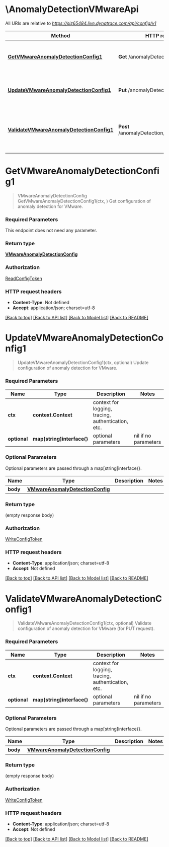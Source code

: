 # \AnomalyDetectionVMwareApi

All URIs are relative to *https://siz65484.live.dynatrace.com/api/config/v1*

Method | HTTP request | Description
------------- | ------------- | -------------
[**GetVMwareAnomalyDetectionConfig1**](AnomalyDetectionVMwareApi.md#GetVMwareAnomalyDetectionConfig1) | **Get** /anomalyDetection/vmware | Get configuration of anomaly detection for VMware.
[**UpdateVMwareAnomalyDetectionConfig1**](AnomalyDetectionVMwareApi.md#UpdateVMwareAnomalyDetectionConfig1) | **Put** /anomalyDetection/vmware | Update configuration of anomaly detection for VMware.
[**ValidateVMwareAnomalyDetectionConfig1**](AnomalyDetectionVMwareApi.md#ValidateVMwareAnomalyDetectionConfig1) | **Post** /anomalyDetection/vmware/validator | Validate configuration of anomaly detection for VMware (for PUT request).


# **GetVMwareAnomalyDetectionConfig1**
> VMwareAnomalyDetectionConfig GetVMwareAnomalyDetectionConfig1(ctx, )
Get configuration of anomaly detection for VMware.



### Required Parameters
This endpoint does not need any parameter.

### Return type

[**VMwareAnomalyDetectionConfig**](VMwareAnomalyDetectionConfig.md)

### Authorization

[ReadConfigToken](../README.md#ReadConfigToken)

### HTTP request headers

 - **Content-Type**: Not defined
 - **Accept**: application/json; charset=utf-8

[[Back to top]](#) [[Back to API list]](../README.md#documentation-for-api-endpoints) [[Back to Model list]](../README.md#documentation-for-models) [[Back to README]](../README.md)

# **UpdateVMwareAnomalyDetectionConfig1**
> UpdateVMwareAnomalyDetectionConfig1(ctx, optional)
Update configuration of anomaly detection for VMware.



### Required Parameters

Name | Type | Description  | Notes
------------- | ------------- | ------------- | -------------
 **ctx** | **context.Context** | context for logging, tracing, authentication, etc.
 **optional** | **map[string]interface{}** | optional parameters | nil if no parameters

### Optional Parameters
Optional parameters are passed through a map[string]interface{}.

Name | Type | Description  | Notes
------------- | ------------- | ------------- | -------------
 **body** | [**VMwareAnomalyDetectionConfig**](VMwareAnomalyDetectionConfig.md)|  | 

### Return type

 (empty response body)

### Authorization

[WriteConfigToken](../README.md#WriteConfigToken)

### HTTP request headers

 - **Content-Type**: application/json; charset=utf-8
 - **Accept**: Not defined

[[Back to top]](#) [[Back to API list]](../README.md#documentation-for-api-endpoints) [[Back to Model list]](../README.md#documentation-for-models) [[Back to README]](../README.md)

# **ValidateVMwareAnomalyDetectionConfig1**
> ValidateVMwareAnomalyDetectionConfig1(ctx, optional)
Validate configuration of anomaly detection for VMware (for PUT request).



### Required Parameters

Name | Type | Description  | Notes
------------- | ------------- | ------------- | -------------
 **ctx** | **context.Context** | context for logging, tracing, authentication, etc.
 **optional** | **map[string]interface{}** | optional parameters | nil if no parameters

### Optional Parameters
Optional parameters are passed through a map[string]interface{}.

Name | Type | Description  | Notes
------------- | ------------- | ------------- | -------------
 **body** | [**VMwareAnomalyDetectionConfig**](VMwareAnomalyDetectionConfig.md)|  | 

### Return type

 (empty response body)

### Authorization

[WriteConfigToken](../README.md#WriteConfigToken)

### HTTP request headers

 - **Content-Type**: application/json; charset=utf-8
 - **Accept**: Not defined

[[Back to top]](#) [[Back to API list]](../README.md#documentation-for-api-endpoints) [[Back to Model list]](../README.md#documentation-for-models) [[Back to README]](../README.md)

